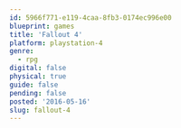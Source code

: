 ```yaml
---
id: 5966f771-e119-4caa-8fb3-0174ec996e00
blueprint: games
title: 'Fallout 4'
platform: playstation-4
genre:
  - rpg
digital: false
physical: true
guide: false
pending: false
posted: '2016-05-16'
slug: fallout-4
---
```

